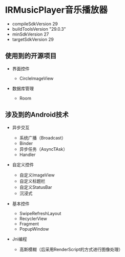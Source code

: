 # IRMusicPlayer音乐播放器

- compileSdkVersion 29
- buildToolsVersion "29.0.3"
- minSdkVersion 27
- targetSdkVersion 29

## 使用到的开源项目

- 界面控件
    - CircleImageView

- 数据库管理
    - Room

## 涉及到的Android技术

- 异步交互
    - 系统广播（Broadcast）
    - Binder
    - 异步任务（AsyncTAsk）
    - Handler

- 自定义控件
    - 自定义ImageView
    - 自定义标题栏
    - 自定义StatusBar
    - 沉浸式

- 基本控件
    - SwipeRefreshLayout
    - RecyclerView
    - Fragment
    - PopupWindow

- Jni编程
    - 高斯模糊（后采用RenderScript的方式进行图像处理）

